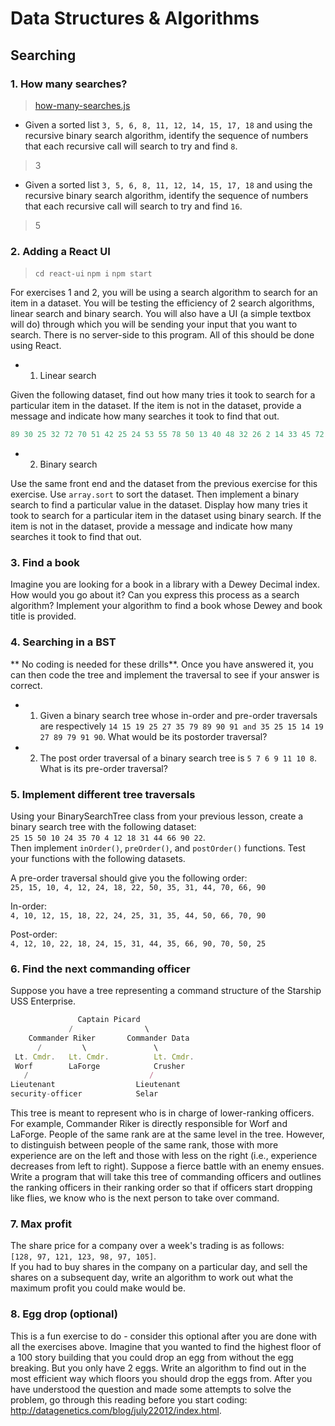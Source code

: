# Data Structures & Algorithms

## Searching

### 1. How many searches?  

  > [how-many-searches.js](../master/drills/how-many-searches.js)  

 - Given a sorted list `3, 5, 6, 8, 11, 12, 14, 15, 17, 18` and using the recursive binary search algorithm, identify the sequence of numbers that each recursive call will search to try and find `8`.  

  > 3

 - Given a sorted list `3, 5, 6, 8, 11, 12, 14, 15, 17, 18` and using the recursive binary search algorithm, identify the sequence of numbers that each recursive call will search to try and find `16`.  

  > 5

### 2. Adding a React UI  

  > `cd react-ui`
  > `npm i`
  > `npm start`  
  
For exercises 1 and 2, you will be using a search algorithm to search for an item in a dataset. You will be testing the efficiency of 2 search algorithms, linear search and binary search. You will also have a UI (a simple textbox will do) through which you will be sending your input that you want to search. There is no server-side to this program. All of this should be done using React.

 - 1) Linear search

Given the following dataset, find out how many tries it took to search for a particular item in the dataset. If the item is not in the dataset, provide a message and indicate how many searches it took to find that out.  

```javascript
89 30 25 32 72 70 51 42 25 24 53 55 78 50 13 40 48 32 26 2 14 33 45 72 56 44 21 88 27 68 15 62 93 98 73 28 16 46 87 28 65 38 67 16 85 63 23 69 64 91 9 70 81 27 97 82 6 88 3 7 46 13 11 64 76 31 26 38 28 13 17 69 90 1 6 7 64 43 9 73 80 98 46 27 22 87 49 83 6 39 42 51 54 84 34 53 78 40 14 5
```  

 - 2) Binary search  

Use the same front end and the dataset from the previous exercise for this exercise. Use `array.sort` to sort the dataset. Then implement a binary search to find a particular value in the dataset. Display how many tries it took to search for a particular item in the dataset using binary search. If the item is not in the dataset, provide a message and indicate how many searches it took to find that out.

### 3. Find a book  

Imagine you are looking for a book in a library with a Dewey Decimal index. How would you go about it? Can you express this process as a search algorithm? Implement your algorithm to find a book whose Dewey and book title is provided.

### 4. Searching in a BST  

** No coding is needed for these drills**. Once you have answered it, you can then code the tree and implement the traversal to see if your answer is correct.

 - 1) Given a binary search tree whose in-order and pre-order traversals are respectively `14 15 19 25 27 35 79 89 90 91 and 35 25 15 14 19 27 89 79 91 90`. What would be its postorder traversal?

 - 2) The post order traversal of a binary search tree is `5 7 6 9 11 10 8`. What is its pre-order traversal?

### 5. Implement different tree traversals  

Using your BinarySearchTree class from your previous lesson, create a binary search tree with the following dataset:  
`25 15 50 10 24 35 70 4 12 18 31 44 66 90 22`.  
Then implement `inOrder()`, `preOrder()`, and `postOrder()` functions. Test your functions with the following datasets.

A pre-order traversal should give you the following order:  
`25, 15, 10, 4, 12, 24, 18, 22, 50, 35, 31, 44, 70, 66, 90`

In-order:  
`4, 10, 12, 15, 18, 22, 24, 25, 31, 35, 44, 50, 66, 70, 90`

Post-order:  
`4, 12, 10, 22, 18, 24, 15, 31, 44, 35, 66, 90, 70, 50, 25`  

### 6. Find the next commanding officer  

Suppose you have a tree representing a command structure of the Starship USS Enterprise.  

```javascript
               Captain Picard
             /                \
    Commander Riker       Commander Data
      /         \               \
 Lt. Cmdr.   Lt. Cmdr.          Lt. Cmdr.
 Worf        LaForge            Crusher
   /                           /
Lieutenant                  Lieutenant
security-officer            Selar
```  

This tree is meant to represent who is in charge of lower-ranking officers. For example, Commander Riker is directly responsible for Worf and LaForge. People of the same rank are at the same level in the tree. However, to distinguish between people of the same rank, those with more experience are on the left and those with less on the right (i.e., experience decreases from left to right). Suppose a fierce battle with an enemy ensues. Write a program that will take this tree of commanding officers and outlines the ranking officers in their ranking order so that if officers start dropping like flies, we know who is the next person to take over command.

### 7. Max profit  

The share price for a company over a week's trading is as follows:  
`[128, 97, 121, 123, 98, 97, 105]`.  
If you had to buy shares in the company on a particular day, and sell the shares on a subsequent day, write an algorithm to work out what the maximum profit you could make would be.

### 8. Egg drop (optional)  

This is a fun exercise to do - consider this optional after you are done with all the exercises above. Imagine that you wanted to find the highest floor of a 100 story building that you could drop an egg from without the egg breaking. But you only have 2 eggs. Write an algorithm to find out in the most efficient way which floors you should drop the eggs from. After you have understood the question and made some attempts to solve the problem, go through this reading before you start coding: http://datagenetics.com/blog/july22012/index.html.